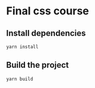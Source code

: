 # Final css course

## Install dependencies

    yarn install

## Build the project

    yarn build

